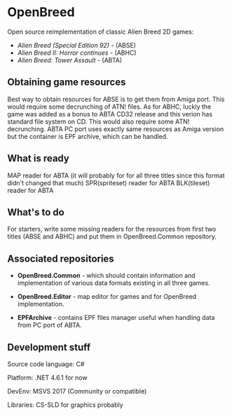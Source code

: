 # OpenBreed
Open source reimplementation of classic Alien Breed 2D games:
 - *Alien Breed (Special Edition 92)* - (ABSE)
 - *Alien Breed II: Horror continues* - (ABHC)
 - *Alien Breed: Tower Assault* - (ABTA)
 
## Obtaining game resources
 
Best way to obtain resources for ABSE is to get them from Amiga port. This would require some decrunching of ATN! files.
As for ABHC, luckly the game was added as a bonus to ABTA CD32 release and this verion has standard file system on CD.  This would also require some ATN! decrunching.
ABTA PC port uses exactly same resources as Amiga version but the container is EPF archive, which can be handled.

## What is ready

MAP reader for ABTA (it will probably for for all three titles since this format didn't changed that much)
SPR(spriteset) reader for ABTA
BLK(tileset) reader for ABTA

## What's to do

For starters, write some missing readers for the resources from first two titles (ABSE and ABHC) and put them in OpenBreed.Common repository.

## Associated repositories
* **OpenBreed.Common** - which should contain information and implementation of various data formats existing in all three games.

* **OpenBreed.Editor** - map editor for games and for OpenBreed implementation.

* **EPFArchive** - contains EPF files manager useful when handling data from PC port of ABTA.

## Development stuff

Source code language: C#

Platform: .NET 4.6.1 for now

DevEnv: MSVS 2017 (Community or compatible)

Libraries: CS-SLD for graphics probably


